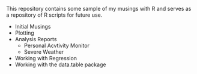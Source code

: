 This repository contains some sample of my musings with R and serves as a repository of R scripts for future use.

* Initial Musings
* Plotting
* Analysis Reports
    * Personal Acvtivity Monitor
    * Severe Weather
* Working with Regression
* Working with the data.table package
